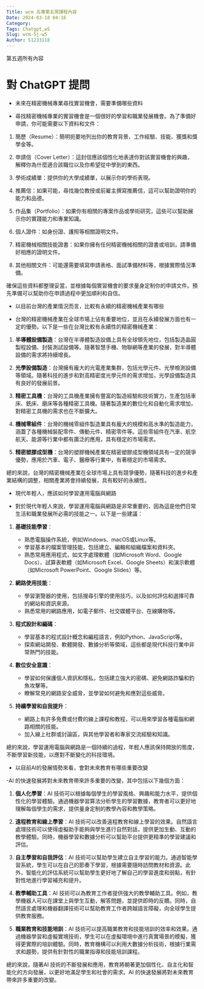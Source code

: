 ```yaml
---
Title: wcm 五專第五周課程內容
Date: 2024-03-18 04:16
Category: 
Tags: Chatgpt,w5
Slug: wcm-5j-w5
Author: 51233118
---
```


第五週所有內容

<!-- PELICAN_END_SUMMARY -->

# 對 ChatGPT 提問

- 未來在精密機械專業尋找實習機會，需要準備哪些資料

- 尋找精密機械專業的實習機會是一個很好的學習和職業發展機會。為了準備好申請，你可能需要以下資料和文件：

1. 簡歷（Resume）：簡明扼要地列出你的教育背景、工作經驗、技能、獲獎和獎學金等。

2. 申請信（Cover Letter）：這封信應該個性化地表達你對該實習機會的興趣，解釋你為什麼適合該職位以及你希望從中學到的東西。

3. 學術成績單：提供你的大學成績單，以展示你的學術表現。

4. 推薦信：如果可能，尋找幾位教授或前雇主撰寫推薦信，這可以幫助證明你的能力和品德。

5. 作品集（Portfolio）：如果你有相關的專案作品或學術研究，這些可以幫助展示你的實踐能力和專業知識。

6. 個人證件：如身份證、護照等相關證明文件。

7. 精密機械相關技能證書：如果你擁有任何精密機械相關的證書或培訓，請準備好相應的證明文件。

8. 其他相關文件：可能還需要填寫申請表格、面試準備材料等，根據實際情況準備。

確保這些資料都整理妥當，並根據每個實習機會的要求量身定制你的申請文件。預先準備可以幫助你在申請過程中更加順利和自信。

- 以目前台灣的產業情況而言，比較有永續的精密機械產業有哪些

- 台灣的精密機械產業在全球市場上佔有重要地位，並且在永續發展方面也有一定的優勢。以下是一些在台灣比較有永續性的精密機械產業：

1. **半導體設備製造**：台灣在半導體製造設備上具有全球領先地位，包括製造晶圓製程設備、封裝測試設備等。隨著智慧手機、物聯網等產業的發展，對半導體設備的需求將持續增長。

2. **光學設備製造**：台灣擁有龐大的光電產業集群，包括光學元件、光學檢測設備等領域。隨著科技的進步和對高精密度光學元件的需求增加，光學設備製造具有良好的發展前景。

3. **精密工具機**：台灣的工具機產業擁有豐富的製造經驗和技術實力，生產包括車床、銑床、磨床等各種精密工具機。隨著製造業的數位化和自動化需求增加，對精密工具機的需求也在不斷擴大。

4. **機械零組件**：台灣的機械零組件製造業具有龐大的規模和高水準的製造能力，涵蓋了各種機械裝配零件、傳動元件、精密零件等。這些零組件在汽車、航空航天、能源等行業中都有廣泛的應用，具有穩定的市場需求。

5. **精密塑膠成型機**：台灣的塑膠機械產業在精密塑膠成型機領域具有一定的競爭優勢，應用於汽車、電子、醫療等行業中，有著穩定的市場需求。

總的來說，台灣的精密機械產業在全球市場上具有競爭優勢，隨著科技的進步和產業結構的調整，相關產業將會持續發展，具有較好的永續性。

- 現代年輕人，應該如何學習運用電腦與網路

- 對於現代年輕人來說，學習運用電腦與網路是非常重要的，因為這是他們日常生活和職業發展所必需的技能之一。以下是一些建議：

1. **基礎技能學習**：
   - 熟悉電腦操作系統，例如Windows、macOS或Linux等。
   - 學習基本的檔案管理技能，包括建立、編輯和組織檔案和資料夾。
   - 熟悉常用應用程式，如文字處理軟體（如Microsoft Word、Google Docs）、試算表軟體（如Microsoft Excel、Google Sheets）和演示軟體（如Microsoft PowerPoint、Google Slides）等。

2. **網路使用技能**：
   - 學習瀏覽器的使用，包括搜尋引擎的使用技巧，以及如何評估和選擇可靠的網站和資訊來源。
   - 熟悉常用的網路應用，如電子郵件、社交媒體平台、在線購物等。

3. **程式設計和編碼**：
   - 學習基本的程式設計概念和編程語言，例如Python、JavaScript等。
   - 探索網站開發、軟體開發、數據分析等領域，這些都是現代科技行業中非常熱門的技能。

4. **數位安全意識**：
   - 學習如何保護個人資訊和隱私，包括建立強大的密碼、避免網路詐騙和釣魚攻擊等。
   - 瞭解常見的網路安全威脅，並學習如何避免和應對這些威脅。

5. **持續學習和自我提升**：
   - 網路上有許多免費或付費的線上課程和教程，可以用來學習各種電腦和網路相關的技能。
   - 加入線上社群或討論區，與其他學習者和專家交流經驗和知識。

總的來說，學習運用電腦與網路是一個持續的過程，年輕人應該保持開放的態度，不斷學習新技能，以應對不斷變化的科技環境。

- 以目前AI的發展情勢來看，會對未來教育有哪些重要改變

-AI 的快速發展將對未來教育帶來許多重要的改變，其中包括以下幾個方面：

1. **個人化學習**：AI 技術可以根據每個學生的學習風格、興趣和能力水平，提供個性化的學習體驗。通過機器學習算法分析學生的學習數據，教育者可以更好地理解每個學生的需求，提供量身定制的教學內容和教學策略。

2. **遠程教育和線上學習**：AI 技術可以改善遠程教育和線上學習的效果。自然語言處理技術可以使得虛擬助手能夠與學生進行自然對話，提供更加生動、互動的教學體驗。同時，機器學習和數據分析可以幫助平台提供更精準的學習建議和評估。

3. **自主學習和自我評估**：AI 技術可以幫助學生建立自主學習的能力。通過智能學習系統，學生可以在自己的節奏下學習，根據需要隨時訪問教材和資源。此外，智能化的評估系統可以幫助學生更好地了解自己的學習進度和弱點，有針對性地進行學習補充和提升。

4. **教學輔助工具**：AI 技術可以為教育工作者提供強大的教學輔助工具。例如，教學機器人可以在課堂上與學生互動，解答問題，並提供即時的反饋。同時，自然語言處理和機器翻譯技術可以幫助教育工作者跨越語言障礙，向全球學生提供教育服務。

5. **職業教育和技能培訓**：AI 技術可以提高職業教育和技能培訓的效率和效果。通過機器學習和虛擬實境技術，學生可以在虛擬環境中進行真實場景的模擬，獲得更實際的培訓體驗。同時，教育機構可以利用大數據分析技術，根據行業需求和趨勢，提供有針對性的職業指導和技能培訓課程。

總的來說，隨著AI 技術的不斷發展和應用，教育將朝著更加個性化、自主化和智能化的方向發展，以更好地滿足學生和社會的需求。AI 的快速發展將對未來教育帶來許多重要的改變。